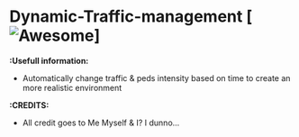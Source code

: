 # Dynamic-Traffic-management [![Awesome](https://cdn.rawgit.com/sindresorhus/awesome/d7305f38d29fed78fa85652e3a63e154dd8e8829/media/badge.svg)]

<b>:Usefull information:</b><br>
- Automatically change traffic & peds intensity based on time to create an more realistic environment


<b>:CREDITS:</b><br>
- All credit goes to Me Myself & I? I dunno...<br>

